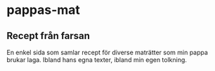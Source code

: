 # pappas-mat
## Recept från farsan
En enkel sida som samlar recept för diverse maträtter som min pappa brukar laga. Ibland hans egna texter, ibland min egen tolkning.
